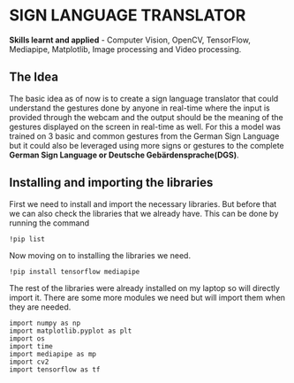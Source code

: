 # SIGN LANGUAGE TRANSLATOR
**Skills learnt and applied** - Computer Vision, OpenCV, TensorFlow, Mediapipe, Matplotlib, Image processing and Video processing.

## The Idea
The basic idea as of now is to create a sign language translator that could understand the gestures done by anyone in real-time where the input is provided through the webcam and the output should be the meaning of the gestures displayed on the screen in real-time as well. For this a model was trained on 3 basic and common gestures from the German Sign Language but it could also be leveraged using more signs or gestures to the complete **German Sign Language or Deutsche Gebärdensprache(DGS)**.

## Installing and importing the libraries
First we need to install and import the necessary libraries. But before that we can also check the libraries that we already have. This can be done by running the command

```
!pip list
```

Now moving on to installing the libraries we need. 

```
!pip install tensorflow mediapipe
```

The rest of the libraries were already installed on my laptop so will directly import it. There are some more modules we need but will import them when they are needed.

```
import numpy as np
import matplotlib.pyplot as plt
import os
import time
import mediapipe as mp
import cv2
import tensorflow as tf
```






